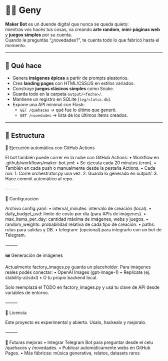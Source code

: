 # 🧙‍♂️ Geny

**Maker Bot** es un duende digital que nunca se queda quieto:  
mientras vos hacés tus cosas, va creando **arte random**, **mini-páginas web** y **juegos simples** por su cuenta.  
Cuando le preguntás “¿novedades?”, te cuenta todo lo que fabricó hasta el momento.

---

## 🚀 Qué hace
- Genera **imágenes épicas** a partir de prompts aleatorios.
- Crea **landing pages** con HTML/CSS/JS en estilos variados.
- Construye **juegos clásicos simples** como Snake.
- Guarda todo en la carpeta `output/<fecha>/`.
- Mantiene un registro en SQLite (`log/status.db`).
- Expone una API minimal con Flask:
  - `GET /quehaces` → qué fue lo último que generó.
  - `GET /novedades` → lista de los últimos ítems creados.

---

## 📂 Estructura
🤖 Ejecución automática con GitHub Actions

El bot también puede correr en la nube con GitHub Actions:
	•	Workflow en .github/workflows/maker-bot.yml:
	•	Se ejecuta cada 20 minutos (cron).
	•	También en cada push o manualmente desde la pestaña Actions.
	•	Cada run:
	1.	Corre orchestrator.py una vez.
	2.	Guarda lo generado en output/.
	3.	Hace commit automático al repo.

⸻

🔧 Configuración

Archivo config.yaml:
	•	interval_minutes: intervalo de creación (local).
	•	daily_budget_usd: límite de costo por día (para APIs de imágenes).
	•	max_items_per_day: cantidad máxima de imágenes, webs y juegos.
	•	random_weights: probabilidad relativa de cada tipo de creación.
	•	paths: rutas para salidas y DB.
	•	telegram: (opcional) para integrarlo con un bot de Telegram.

⸻

🖼️ Generación de imágenes

Actualmente factory_images.py guarda un placeholder.
Para imágenes reales podés conectar:
	•	OpenAI Images (gpt-image-1)
	•	Replicate (ej. stability-ai/sdxl)
	•	O tu propio backend local.

Solo reemplazá el TODO en factory_images.py y usá tu clave de API desde variables de entorno.

⸻

📜 Licencia

Este proyecto es experimental y abierto. Usalo, hackealo y mejoralo.

⸻

🌟 Futuras mejoras
	•	Integrar Telegram Bot para preguntar desde el celu /quehaces y /novedades.
	•	Publicar automáticamente webs en GitHub Pages.
	•	Más fábricas: música generativa, relatos, datasets raros
